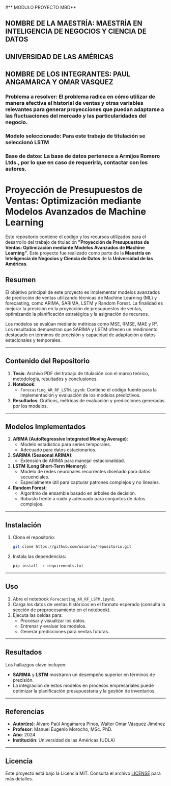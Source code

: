 #** MODULO PROYECTO MBD**
## NOMBRE DE LA MAESTRÍA: MAESTRÍA EN INTELIGENCIA DE NEGOCIOS Y CIENCIA DE DATOS
## UNIVERSIDAD DE LAS AMÉRICAS
## NOMBRE DE LOS INTEGRANTES: PAUL ANGAMARCA Y OMAR VASQUEZ

### Problema a resolver: El problema radica en cómo utilizar de manera efectiva el historial de ventas y otras variables relevantes para generar proyecciones que puedan adaptarse a las fluctuaciones del mercado y las particularidades del negocio.
### Modelo seleccionado: Para este trabajo de titulación se seleccionó LSTM
### Base de datos: La base de datos pertenece a Armijos Romero Ltds., por lo que en caso de requerirla, contactar con los autores.

# Proyección de Presupuestos de Ventas: Optimización mediante Modelos Avanzados de Machine Learning

Este repositorio contiene el código y los recursos utilizados para el desarrollo del trabajo de titulación **"Proyección de Presupuestos de Ventas: Optimización mediante Modelos Avanzados de Machine Learning"**. Este proyecto fue realizado como parte de la **Maestría en Inteligencia de Negocios y Ciencia de Datos** de la **Universidad de las Américas**.

## Resumen

El objetivo principal de este proyecto es implementar modelos avanzados de predicción de ventas utilizando técnicas de Machine Learning (ML) y forecasting, como ARIMA, SARIMA, LSTM y Random Forest. La finalidad es mejorar la precisión en la proyección de presupuestos de ventas, optimizando la planificación estratégica y la asignación de recursos.

Los modelos se evalúan mediante métricas como MSE, RMSE, MAE y R². Los resultados demuestran que SARIMA y LSTM ofrecen un rendimiento destacado en términos de precisión y capacidad de adaptación a datos estacionales y temporales.

---

## Contenido del Repositorio

1. **Tesis**: Archivo PDF del trabajo de titulación con el marco teórico, metodología, resultados y conclusiones.
2. **Notebook**: 
    - `Forecasting_AR_RF_LSTM.ipynb`: Contiene el código fuente para la implementación y evaluación de los modelos predictivos.
3. **Resultados**: Gráficos, métricas de evaluación y predicciones generadas por los modelos.

---

## Modelos Implementados

1. **ARIMA (AutoRegressive Integrated Moving Average)**: 
   - Modelo estadístico para series temporales.
   - Adecuado para datos estacionarios.
2. **SARIMA (Seasonal ARIMA)**:
   - Extensión de ARIMA para manejar estacionalidad.
3. **LSTM (Long Short-Term Memory)**:
   - Modelo de redes neuronales recurrentes diseñado para datos secuenciales.
   - Especialmente útil para capturar patrones complejos y no lineales.
4. **Random Forest**:
   - Algoritmo de ensamble basado en árboles de decisión.
   - Robusto frente a ruido y adecuado para conjuntos de datos complejos.

---

## Instalación

1. Clona el repositorio:
   ```bash
   git clone https://github.com/usuario/repositorio.git
   ```
2. Instala las dependencias:
   ```bash
   pip install -r requirements.txt
   ```

---

## Uso

1. Abre el notebook `Forecasting_AR_RF_LSTM.ipynb`.
2. Carga los datos de ventas históricos en el formato esperado (consulta la sección de preprocesamiento en el notebook).
3. Ejecuta las celdas para:
   - Procesar y visualizar los datos.
   - Entrenar y evaluar los modelos.
   - Generar predicciones para ventas futuras.

---

## Resultados

Los hallazgos clave incluyen:
- **SARIMA** y **LSTM** mostraron un desempeño superior en términos de precisión.
- La integración de estos modelos en procesos empresariales puede optimizar la planificación presupuestaria y la gestión de inventarios.

---

## Referencias

- **Autor(es)**: Álvaro Paúl Angamarca Pinos, Walter Omar Vásquez Jiménez
- **Profesor**: Manuel Eugenio Morocho, MSc. PhD.
- **Año**: 2024
- **Institución**: Universidad de las Américas (UDLA)

---

## Licencia

Este proyecto está bajo la Licencia MIT. Consulta el archivo [LICENSE](LICENSE) para más detalles.
